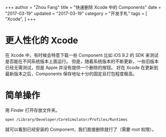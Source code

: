 +++
author = "Zhou Fang"
title = "快速删除 Xcode 中的 Components"
date = "2017-03-19"
updated = "2017-03-19"
category = "开发手札"
tags = [
    "Xcode",
]
+++

# 更人性化的 Xcode
在 Xcode 中，有时候会特意下载一些 Component 比如 iOS 9.2 的 SDK 来测试是否能在不同系统版本上面运行。
但是，随着系统版本的不断更新，一些旧版本已经无需测试，但是 Apple 并没有提供一个删除的按钮。
好在 Xcode 在更新到最新版本之后，Components 保存地址十分的固定且打包程度极高。
<!--more-->

# 简单操作
用 Finder 打开存放文件夹。

```shell
open /Library/Developer/CoreSimulator/Profiles/Runtimes
```

就可以看到已经安装的 Component，我们直接删除就行了（需要 root 权限）。
